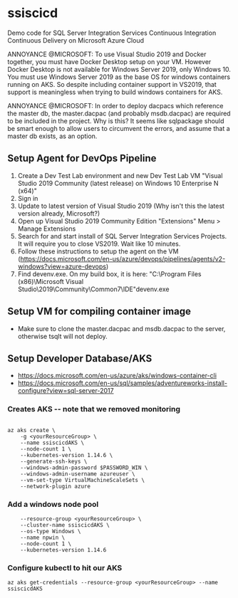 # ssiscicd
Demo code for SQL Server Integration Services Continuous Integration Continuous Delivery on Microsoft Azure Cloud

ANNOYANCE @MICROSOFT: To use Visual Studio 2019 and Docker together, you must have Docker Desktop setup on your VM. However Docker Desktop is not available for Windows Server 2019, only Windows 10. You must use Windows Server 2019 as the base OS for windows containers running on AKS. So despite including container support in VS2019, that support is meaningless when trying to build windows containers for AKS.

ANNOYANCE @MICROSOFT: In order to deploy dacpacs which reference the master db, the master.dacpac (and probably msdb.dacpac) are required to be included in the project. Why is this? It seems like sqlpackage should be smart enough to allow users to circumvent the errors, and assume that a master db exists, as an option.

## Setup Agent for DevOps Pipeline
1. Create a Dev Test Lab environment and new Dev Test Lab VM "Visual Studio 2019 Community (latest release) on Windows 10 Enterprise N (x64)"
1. Sign in
1. Update to latest version of Visual Studio 2019 (Why isn't this the latest version already, Microsoft?)
1. Open up Visual Studio 2019 Community Edition "Extensions" Menu > Manage Extensions
1. Search for and start install of SQL Server Integration Services Projects. It will require you to close VS2019. Wait like 10 minutes.
1. Follow these instructions to setup the agent on the VM (https://docs.microsoft.com/en-us/azure/devops/pipelines/agents/v2-windows?view=azure-devops)
1. Find devenv.exe. On my build box, it is here: "C:\Program Files (x86)\Microsoft Visual Studio\2019\Community\Common7\IDE"devenv.exe



## Setup VM for compiling container image
- Make sure to clone the master.dacpac and msdb.dacpac to the server, otherwise tsqlt will not deploy.

## Setup Developer Database/AKS
- https://docs.microsoft.com/en-us/azure/aks/windows-container-cli
- https://docs.microsoft.com/en-us/sql/samples/adventureworks-install-configure?view=sql-server-2017

### Creates AKS -- note that we removed monitoring
```PASSWORD_WIN="<Y0u4Passwo3dGo3sH!r!>"

az aks create \ 
    -g <yourResourceGroup> \ 
    --name ssiscicdAKS \
    --node-count 1 \
    --kubernetes-version 1.14.6 \
    --generate-ssh-keys \
    --windows-admin-password $PASSWORD_WIN \
    --windows-admin-username azureuser \
    --vm-set-type VirtualMachineScaleSets \
    --network-plugin azure
```

### Add a windows node pool
```az aks nodepool add \
    --resource-group <yourResourceGroup> \
    --cluster-name ssiscicdAKS \
    --os-type Windows \
    --name npwin \
    --node-count 1 \
    --kubernetes-version 1.14.6
```
    
### Configure kubectl to hit our AKS
`az aks get-credentials --resource-group <yourResourceGroup> --name ssiscicdAKS`	

